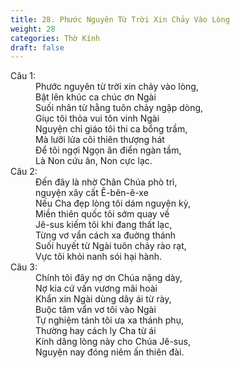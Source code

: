 ```yaml
---
title: 28. Phước Nguyên Từ Trời Xin Chảy Vào Lòng
weight: 28
categories: Thờ Kính
draft: false
---
```

<dl><dt>Câu 1:</dt><dd data-verse="1">Phước nguyên từ trời xin chảy vào lòng, <br/>Bật lên khúc ca chúc ơn Ngài <br/>Suối nhân từ hằng tuôn chảy ngập dòng, <br/>Giục tôi thỏa vui tôn vinh Ngài <br/>Nguyện chỉ giáo tôi thi ca bổng trầm, <br/>Mà lưỡi lửa cõi thiên thượng hát <br/>Để tôi ngợi Ngọn ân điển ngàn tầm, <br/>Là Non cứu ân, Non cực lạc. </dd><dt>Câu 2:</dt><dd data-verse="2">Đến đây là nhờ Chân Chúa phò trì, <br/>nguyện xây cất Ê-bên-ê-xe <br/>Nếu Cha đẹp lòng tôi dám nguyện kỳ, <br/>Miền thiên quốc tôi sớm quay về <br/>Jê-sus kiếm tôi khi đang thất lạc, <br/>Từng vơ vẩn cách xa đuờng thánh <br/>Suối huyết từ Ngài tuôn chảy rào rạt, <br/>Vực tôi khỏi nanh sói hại hành. </dd><dt>Câu 3:</dt><dd data-verse="3">Chính tôi đây nợ ơn Chúa nặng dày, <br/>Nợ kia cứ vấn vương mãi hoài <br/>Khẩn xin Ngài dùng dây ái từ rày, <br/>Buộc tâm vẩn vơ tôi vào Ngài <br/>Tự nghiệm tánh tôi ưa xa thánh phụ, <br/>Thường hay cách ly Cha từ ái <br/>Kính dâng lòng này cho Chúa Jê-sus, <br/>Nguyện nay đóng niêm ấn thiên đài. </dd></dl>